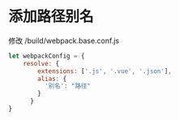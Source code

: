 # 添加路径别名

修改 /build/webpack.base.conf.js
```javascript
let webpackConfig = {
    resolve: {
        extensions: ['.js', '.vue', '.json'],
        alias: {
          '别名': "路径"
        }
      }
}
```